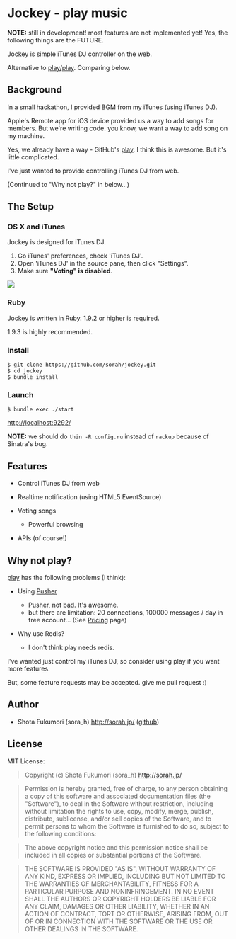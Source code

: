 # Jockey - play music

__NOTE:__ still in development! most features are not implemented yet!
Yes, the following things are the FUTURE.

Jockey is simple iTunes DJ controller on the web.

Alternative to [play/play](https://github.com/play/play).
Comparing below.

## Background

In a small hackathon, I provided BGM from my iTunes (using iTunes DJ).

Apple's Remote app for iOS device provided us a way to add songs for members.
But we're writing code. you know, we want a way to add song on my machine.

Yes, we already have a way - GitHub's [play](https://github.com/play/play).
I think this is awesome. But it's little complicated.

I've just wanted to provide controlling iTunes DJ from web.

(Continued to "Why not play?" in below...)

## The Setup

### OS X and iTunes

Jockey is designed for iTunes DJ.

1. Go iTunes' preferences, check 'iTunes DJ'.
2. Open 'iTunes DJ' in the source pane, then click "Settings".
3. Make sure __"Voting" is disabled__.

![](https://img.skitch.com/20120506-f5b263ncc711qeuypp5bd29pnw.png)

### Ruby

Jockey is written in Ruby. 1.9.2 or higher is required.

1.9.3 is highly recommended.

### Install

    $ git clone https://github.com/sorah/jockey.git
    $ cd jockey
    $ bundle install

### Launch

    $ bundle exec ./start

<http://localhost:9292/>

__NOTE:__ we should do `thin -R config.ru` instead of `rackup` because of Sinatra's bug.

## Features

* Control iTunes DJ from web
* Realtime notification (using HTML5 EventSource)
* Voting songs

  * Powerful browsing

* APIs (of course!)

## Why not play?

[play](https://github.com/play/play) has the following problems (I think):

* Using [Pusher](http://pusher.com/)

  * Pusher, not bad. It's awesome.
  * but there are limitation: 20 connections, 100000 messages / day in free account... (See [Pricing](http://pusher.com/pricing) page)

* Why use Redis?

  * I don't think play needs redis.

I've wanted just control my iTunes DJ, so consider using play if you want more features.

But, some feature requests may be accepted. give me pull request :)

## Author

* Shota Fukumori (sora\_h) <http://sorah.jp/> ([github](https://github.com/sorah))

## License

MIT License:

>Copyright (c) Shota Fukumori (sora\_h) <http://sorah.jp/>

>Permission is hereby granted, free of charge, to any person obtaining a copy of this software and associated documentation files (the "Software"), to deal in the Software without restriction, including without limitation the rights to use, copy, modify, merge, publish, distribute, sublicense, and/or sell copies of the Software, and to permit persons to whom the Software is furnished to do so, subject to the following conditions:

>The above copyright notice and this permission notice shall be included in all copies or substantial portions of the Software.

>THE SOFTWARE IS PROVIDED "AS IS", WITHOUT WARRANTY OF ANY KIND, EXPRESS OR IMPLIED, INCLUDING BUT NOT LIMITED TO THE WARRANTIES OF MERCHANTABILITY, FITNESS FOR A PARTICULAR PURPOSE AND NONINFRINGEMENT. IN NO EVENT SHALL THE AUTHORS OR COPYRIGHT HOLDERS BE LIABLE FOR ANY CLAIM, DAMAGES OR OTHER LIABILITY, WHETHER IN AN ACTION OF CONTRACT, TORT OR OTHERWISE, ARISING FROM, OUT OF OR IN CONNECTION WITH THE SOFTWARE OR THE USE OR OTHER DEALINGS IN THE SOFTWARE.
